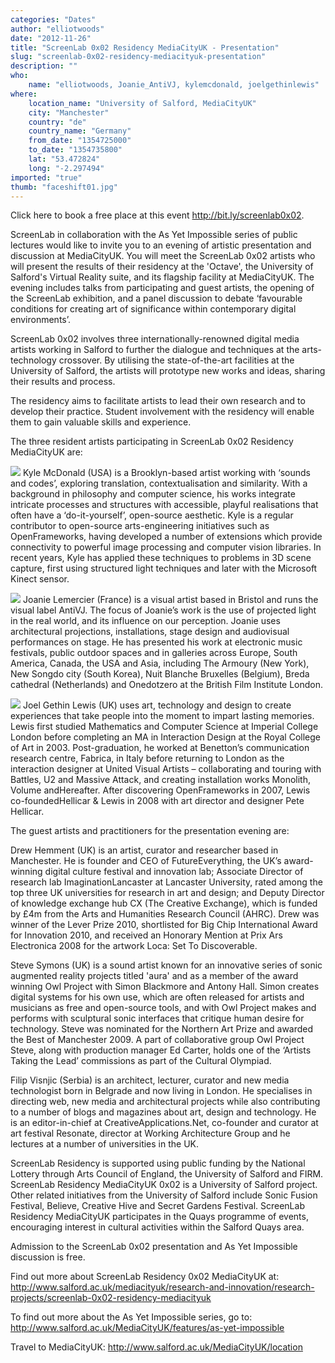 ```yaml
---
categories: "Dates"
author: "elliotwoods"
date: "2012-11-26"
title: "ScreenLab 0x02 Residency MediaCityUK - Presentation"
slug: "screenlab-0x02-residency-mediacityuk-presentation"
description: ""
who: 
    name: "elliotwoods, Joanie_AntiVJ, kylemcdonald, joelgethinlewis"
where: 
    location_name: "University of Salford, MediaCityUK"
    city: "Manchester"
    country: "de"
    country_name: "Germany"
    from_date: "1354725000"
    to_date: "1354735800"
    lat: "53.472824"
    long: "-2.297494"
imported: "true"
thumb: "faceshift01.jpg"
---
```



Click here to book a free place at this event <http://bit.ly/screenlab0x02>.

ScreenLab in collaboration with the As Yet Impossible series of public lectures would like to invite you to an evening of artistic presentation and discussion at MediaCityUK. You will meet the ScreenLab 0x02 artists who will present the results of their residency at the 'Octave', the University of Salford's Virtual Reality suite, and its flagship facility at MediaCityUK. The evening includes talks from participating and guest artists, the opening of the ScreenLab exhibition, and a panel discussion to debate ‘favourable conditions for creating art of significance within contemporary digital environments’.
 
ScreenLab 0x02 involves three internationally-renowned digital media artists working in Salford to further the dialogue and techniques at the arts-technology crossover. By utilising the state-of-the-art facilities at the University of Salford, the artists will prototype new works and ideas, sharing their results and process.
 
The residency aims to facilitate artists to lead their own research and to develop their practice. Student involvement with the residency will enable them to gain valuable skills and experience.
 
The three resident artists participating in ScreenLab 0x02 Residency MediaCityUK are:
 
![](faceshift01.jpg) 
Kyle McDonald (USA) is a Brooklyn-based artist working with ‘sounds and codes’, exploring translation, contextualisation and similarity. With a background in philosophy and computer science, his works integrate intricate processes and structures with accessible, playful realisations that often have a ‘do-it-yourself’, open-source aesthetic. Kyle is a regular contributor to open-source arts-engineering initiatives such as OpenFrameworks, having developed a number of extensions which provide connectivity to powerful image processing and computer vision libraries. In recent years, Kyle has applied these techniques to problems in 3D scene capture, first using structured light techniques and later with the Microsoft Kinect sensor.
 

![](6430842219_739ced5b5a_b.jpg) 
Joanie Lemercier (France) is a visual artist based in Bristol and runs the visual label AntiVJ. The focus of Joanie’s work is the use of projected light in the real world, and its influence on our perception. Joanie uses architectural projections, installations, stage design and audiovisual performances on stage. He has presented his work at electronic music festivals, public outdoor spaces and in galleries across Europe, South America, Canada, the USA and Asia, including The Armoury (New York), New Songdo city (South Korea), Nuit Blanche Bruxelles (Belgium), Breda cathedral (Netherlands) and Onedotzero at the British Film Institute London.
 

![](PeteJoelWebRes.jpg) 
Joel Gethin Lewis (UK) uses art, technology and design to create experiences that take people into the moment to impart lasting memories. Lewis first studied Mathematics and Computer Science at Imperial College London before completing an MA in Interaction Design at the Royal College of Art in 2003. Post-graduation, he worked at Benetton’s communication research centre, Fabrica, in Italy before returning to London as the interaction designer at United Visual Artists – collaborating and touring with Battles, U2 and Massive Attack, and creating installation works Monolith, Volume andHereafter. After discovering OpenFrameworks in 2007, Lewis co-foundedHellicar & Lewis in 2008 with art director and designer Pete Hellicar.
 
The guest artists and practitioners for the presentation evening are:
 
Drew Hemment (UK) is an artist, curator and researcher based in Manchester. He is founder and CEO of FutureEverything, the UK’s award-winning digital culture festival and innovation lab; Associate Director of research lab ImaginationLancaster at Lancaster University, rated among the top three UK universities for research in art and design; and Deputy Director of knowledge exchange hub CX (The Creative Exchange), which is funded by £4m from the Arts and Humanities Research Council (AHRC). Drew was winner of the Lever Prize 2010, shortlisted for Big Chip International Award for Innovation 2010, and received an Honorary Mention at Prix Ars Electronica 2008 for the artwork Loca: Set To Discoverable.
 
Steve Symons (UK) is a sound artist known for an innovative series of sonic augmented reality projects titled 'aura' and as a member of the award winning Owl Project with Simon Blackmore and Antony Hall. Simon creates digital systems for his own use, which are often released for artists and musicians as free and open-source tools, and with Owl Project makes and performs with sculptural sonic interfaces that critique human desire for technology. Steve was nominated for the Northern Art Prize and awarded the Best of Manchester 2009. A part of collaborative group Owl Project Steve, along with production manager Ed Carter, holds one of the ‘Artists Taking the Lead’ commissions as part of the Cultural Olympiad.
 
Filip Visnjic (Serbia) is an architect, lecturer, curator and new media technologist born in Belgrade and now living in London. He specialises in directing web, new media and architectural projects while also contributing to a number of blogs and magazines about art, design and technology. He is an editor-in-chief at CreativeApplications.Net, co-founder and curator at art festival Resonate, director at Working Architecture Group and he lectures at a number of universities in the UK.
 
ScreenLab Residency is supported using public funding by the National Lottery through Arts Council of England, the University of Salford and FIRM. ScreenLab Residency MediaCityUK 0x02 is a University of Salford project. Other related initiatives from the University of Salford include Sonic Fusion Festival, Believe, Creative Hive and Secret Gardens Festival. ScreenLab Residency MediaCityUK participates in the Quays programme of events, encouraging interest in cultural activities within the Salford Quays area.
 
Admission to the ScreenLab 0x02 presentation and As Yet Impossible discussion is free.
 
Find out more about ScreenLab Residency 0x02 MediaCityUK at:
http://www.salford.ac.uk/mediacityuk/research-and-innovation/research-projects/screenlab-0x02-residency-mediacityuk
 
To find out more about the As Yet Impossible series, go to:
http://www.salford.ac.uk/MediaCityUK/features/as-yet-impossible

Travel to MediaCityUK:
http://www.salford.ac.uk/MediaCityUK/location
